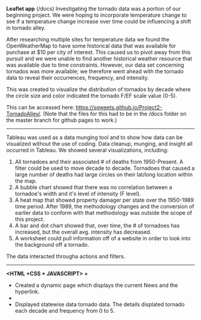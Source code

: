 <b>Leaflet app</b>  (/docs)
Investigating the tornado data was a portion of our beginning project. We were hoping to incorporate temperature change to see if a temperature change increase over time could be influencing a shift in tornado alley. 

After researching multiple sites for temperature data we found the OpenWeatherMap to have some historical data that was available for purchase at $10 per city of interest. This caused us to pivot away from this pursuit and we were unable to find another historical weather resource that was available due to time constraints. However, our data set concerning tornados was more available; we therefore went ahead with the tornado data to reveal their occurrences, frequency, and intensity.



This was created to visualize the distribution of tornados by decade where the circle size and color indicated the tornado
F/EF scale value (0-5).

This can be accessed here: https://sqweets.github.io/Project2-TornadoAlley/.
(Note that the files for this had to be in the /docs folder on the master branch for github pages to work.)

<hr>

Tableau was used as a data munging tool and to show how data can be visualized without the use of coding. Data cleanup, munging, and insight all occurred in Tableau. We showed several visualizations, including:
1) All tornadoes and their associated # of deaths from 1950-Present. A filter could be used to move decade to decade. Tornadoes that caused a large number of deaths had large circles on their lat/long location within the map.
2) A bubble chart showed that there was no correlation between a tornadoe's width and it's level of intensity (F level).
3) A heat map that showed property damager per state over the 1950-1989 time period. After 1989, the methodology changes and the conversion of earlier data to conform with that methodology was outside the scope of this project.
4) A bar and dot chart showed that, over time, the # of tornadoes has increased, but the overall avg. intensity has decreased.
5) A worksheet could pull information off of a website in order to look into the background off a tornado.

The data interacted througha actions and filters.
<hr>

<b> <HTML +CSS + JAVASCRIPT> + <Web SCRAPING> </b>

-	Created a dynamic page which displays the current News and the hyperlink.
-	
-	Displayed statewise data tornado data. The details displated tornado each decade and frequency from 0 to 5.
